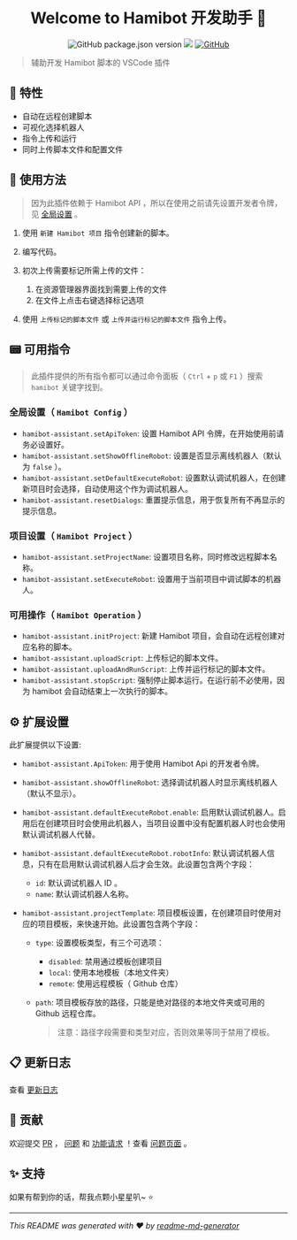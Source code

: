 <h1 align="center">Welcome to Hamibot 开发助手 👋</h1>
<p align="center">
    <img alt="GitHub package.json version" src="https://img.shields.io/github/package-json/v/batu1579/hamibot-assistant">
    <img src="https://img.shields.io/badge/vscode-%5E1.70.0-blue.svg" />
    <a href="https://github.com/batu1579/hamibot-assistant/blob/main/LICENSE" target="_blank">
        <img alt="GitHub" src="https://img.shields.io/github/license/batu1579/hamibot-assistant">
    </a>
</p>

> 辅助开发 Hamibot 脚本的 VSCode 插件

## 🎉 特性

- 自动在远程创建脚本
- 可视化选择机器人
- 指令上传和运行
- 同时上传脚本文件和配置文件

## 🚀 使用方法

> 因为此插件依赖于 Hamibot API ，所以在使用之前请先设置开发者令牌，见 [全局设置](#全局设置-hamibot-config-) 。

1. 使用 `新建 Hamibot 项目` 指令创建新的脚本。
2. 编写代码。
3. 初次上传需要标记所需上传的文件：

   1. 在资源管理器界面找到需要上传的文件
   2. 在文件上点击右键选择标记选项

4. 使用 `上传标记的脚本文件` 或 `上传并运行标记的脚本文件` 指令上传。

## 📟 可用指令

> 此插件提供的所有指令都可以通过命令面板（ `Ctrl` + `p` 或 `F1` ）搜索 `hamibot` 关键字找到。

### 全局设置（ `Hamibot Config` ）

- `hamibot-assistant.setApiToken`: 设置 Hamibot API 令牌，在开始使用前请务必设置好。
- `hamibot-assistant.setShowOfflineRobot`: 设置是否显示离线机器人（默认为 `false` ）。
- `hamibot-assistant.setDefaultExecuteRobot`: 设置默认调试机器人，在创建新项目时会选择，自动使用这个作为调试机器人。
- `hamibot-assistant.resetDialogs`: 重置提示信息，用于恢复所有不再显示的提示信息。

### 项目设置（ `Hamibot Project` ）

- `hamibot-assistant.setProjectName`: 设置项目名称，同时修改远程脚本名称。
- `hamibot-assistant.setExecuteRobot`: 设置用于当前项目中调试脚本的机器人。

### 可用操作（ `Hamibot Operation` ）

- `hamibot-assistant.initProject`: 新建 Hamibot 项目，会自动在远程创建对应名称的脚本。
- `hamibot-assistant.uploadScript`: 上传标记的脚本文件。
- `hamibot-assistant.uploadAndRunScript`: 上传并运行标记的脚本文件。
- `hamibot-assistant.stopScript`: 强制停止脚本运行。在运行前不必使用，因为 hamibot 会自动结束上一次执行的脚本。

## ⚙️ 扩展设置

此扩展提供以下设置:

- `hamibot-assistant.ApiToken`: 用于使用 Hamibot Api 的开发者令牌。
- `hamibot-assistant.showOfflineRobot`: 选择调试机器人时显示离线机器人（默认不显示）。
- `hamibot-assistant.defaultExecuteRobot.enable`: 启用默认调试机器人。启用后在创建项目时会使用此机器人，当项目设置中没有配置机器人时也会使用默认调试机器人代替。
- `hamibot-assistant.defaultExecuteRobot.robotInfo`: 默认调试机器人信息，只有在启用默认调试机器人后才会生效。此设置包含两个字段：

  - `id`: 默认调试机器人 ID 。
  - `name`: 默认调试机器人名称。

- `hamibot-assistant.projectTemplate`: 项目模板设置，在创建项目时使用对应的项目模板，来快速开始。此设置包含两个字段：

  - `type`: 设置模板类型，有三个可选项：

    - `disabled`: 禁用通过模板创建项目
    - `local`: 使用本地模板（本地文件夹）
    - `remote`: 使用远程模板（ Github 仓库）

  - `path`: 项目模板存放的路径，只能是绝对路径的本地文件夹或可用的 Github 远程仓库。

    > 注意：路径字段需要和类型对应，否则效果等同于禁用了模板。

## 📋 更新日志

查看 [更新日志]

## 🤝 贡献

欢迎提交 [PR] ， [问题] 和 [功能请求] ！查看 [问题页面] 。

## ✨ 支持

如果有帮到你的话，帮我点颗小星星叭~ ⭐️

***

_This README was generated with ❤️ by [readme-md-generator]_

<!-- Links -->

[更新日志]: https://github.com/batu1579/hamibot-assistant/blob/main/CHANGELOG.md
[PR]: https://github.com/batu1579/hamibot-assistant/compare
[问题]: https://github.com/batu1579/hamibot-assistant/issues/new?assignees=batu1579&labels=bug&template=---bug.md&title=%5BBUG%5D
[功能请求]: https://github.com/batu1579/hamibot-assistant/issues/new?assignees=batu1579&labels=enhancement&template=----.md&title=%5BFeature%5D
[问题页面]: https://github.com/batu1579/hamibot-assistant/issues
[readme-md-generator]: https://github.com/kefranabg/readme-md-generator
